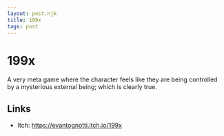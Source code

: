 ```yaml
---
layout: post.njk
title: 199x
tags: post
---
```


# 199x

A very meta game where the character feels like they are being controlled by a mysterious external being; which is clearly true.

## Links

* Itch: https://evantognotti.itch.io/199x